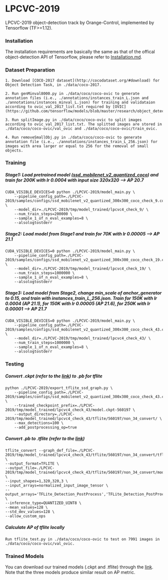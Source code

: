 # LPCVC-2019
LPCVC-2019 object-detection track by Orange-Control, implemented by Tensorflow (TF>=1.12).

### Installation
The installation requirements are basically the same as that of the offical object-detection API of Tensorflow, please refer to [Installation.md](https://github.com/tensorflow/models/blob/master/research/object_detection/g3doc/installation.md).

### Dataset Preparation
    1. Download [COCO-2017 dataset](http://cocodataset.org/#download) for Object Detection Task, in ./data/coco-2017.

    2. Run genMinval8000.py in ./data/coco/coco-ovic to generate annotation files (i.e., ./annotations/instances_train_L.json and ./annotations/instances_minval_L.json) for training and validataion according to ovic_val_2017_list.txt required by [OVIC](https://github.com/tensorflow/models/blob/master/research/object_detection/data/mscoco_minival_ids.txt).

    3. Run splitImage.py in ./data/coco/coco-ovic to split images according to ovic_val_2017_list.txt. The splitted images are stored in ./data/coco/coco-ovic/val_ovic and ./data/coco/coco-ovic/train_ovic.

    4. Run removeSmallObj.py in ./data/coco/coco-ovic to generate annotation file (i.e., ./annotations/instances_train_L_256.json) for images with area larger or equal to 256 for the removal of small objects.

### Training
##### Stage1: Load pretrained model ([ssd_mobilenet_v2_quantized_coco](http://download.tensorflow.org/models/object_detection/ssd_mobilenet_v2_quantized_300x300_coco_2019_01_03.tar.gz)) and train for 200K with lr 0.0004 with input size 320x320 --> AP 20.7

    CUDA_VISIBLE_DEVICES=0 python ./LPCVC-2019/model_main.py \
        --pipeline_config_path=./LPCVC-2019/samples/configs/ssd_mobilenet_v2_quantized_300x300_coco_check_9.config \
        --model_dir=./LPCVC-2019/tmp/model_trained/lpcvc4_check_9/ \
        --num_train_steps=200000 \
        --sample_1_of_n_eval_examples=8 \
        --alsologtostderr

##### Stage2: Load model from Stage1 and train for 70K with lr 0.00005 --> AP 21.1

    CUDA_VISIBLE_DEVICES=0 python ./LPCVC-2019/model_main.py \
        --pipeline_config_path=./LPCVC-2019/samples/configs/ssd_mobilenet_v2_quantized_300x300_coco_check_19.config \
        --model_dir=./LPCVC-2019/tmp/model_trained/lpcvc4_check_19/ \
        --num_train_steps=1000000 \
        --sample_1_of_n_eval_examples=8 \
        --alsologtostderr
  
##### Stage3: Load model from Stage2, change min_scale of anchor_generator to 0.15, and train with instances_train_L_256.json. Train for 150K with lr 0.0004 (AP 21.1), for 150K with lr 0.00005 (AP 21.6), for 250K with lr 0.00001 --> AP 21.7

    CUDA_VISIBLE_DEVICES=0 python ./LPCVC-2019/model_main.py \
        --pipeline_config_path=./LPCVC-2019/samples/configs/ssd_mobilenet_v2_quantized_300x300_coco_check_43.config \
        --model_dir=./LPCVC-2019/tmp/model_trained/lpcvc4_check_43/ \
        --num_train_steps=1000000 \
        --sample_1_of_n_eval_examples=8 \
        --alsologtostderr



### Testing
##### Convert .ckpt (refer to the [link](https://drive.google.com/open?id=1DSXwwqAxG003ja3-Lr_KAwjvh9LOKkN5)) to .pb for tflite

    python ./LPCVC-2019/export_tflite_ssd_graph.py \
        --pipeline_config_path=./LPCVC-2019/samples/configs/ssd_mobilenet_v2_quantized_300x300_coco_check_43.config \
        --trained_checkpoint_prefix=./LPCVC-2019/tmp/model_trained/lpcvc4_check_43/model.ckpt-560197 \
        --output_directory=./LPCVC-2019/tmp/model_trained/lpcvc4_check_43/tflite/560197/non_34_convert/ \
        --max_detections=100 \
        --add_postprocessing_op=true
 
##### Convert .pb to .tflite (refer to the [link](https://drive.google.com/open?id=1DSXwwqAxG003ja3-Lr_KAwjvh9LOKkN5))

    tflite_convert --graph_def_file=./LPCVC-2019/tmp/model_trained/lpcvc4_check_43/tflite/560197/non_34_convert/tflite_graph.pb \
    --output_format=TFLITE \
    --output_file=./LPCVC-2019/tmp/model_trained/lpcvc4_check_43/tflite/560197/non_34_convert/model.tflite \
    --input_shapes=1,320,320,3 \
    --input_arrays=normalized_input_image_tensor \
    --output_arrays='TFLite_Detection_PostProcess','TFLite_Detection_PostProcess:1','TFLite_Detection_PostProcess:2','TFLite_Detection_PostProcess:3' \
    --inference_type=QUANTIZED_UINT8 \
    --mean_values=128 \
    --std_dev_values=128 \
    --allow_custom_ops

##### Calculate AP of tflite locally 

    Run tflite_test.py in ./data/coco/coco-ovic to test on 7991 images in ./data/coco/coco-ovic/val_ovic.

### Trained Models
You can download our trained models (.ckpt and .tflite) through the [link](https://drive.google.com/open?id=1DSXwwqAxG003ja3-Lr_KAwjvh9LOKkN5). Note that the three models produce similar result on AP metric.




